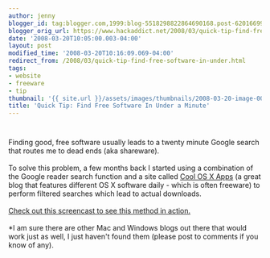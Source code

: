 ```yaml
---
author: jenny
blogger_id: tag:blogger.com,1999:blog-5518298822864690168.post-6201669990697252287
blogger_orig_url: https://www.hackaddict.net/2008/03/quick-tip-find-free-software-in-under.html
date: '2008-03-20T10:05:00.003-04:00'
layout: post
modified_time: '2008-03-20T10:16:09.069-04:00'
redirect_from: /2008/03/quick-tip-find-free-software-in-under.html
tags:
- website
- freeware
- tip
thumbnail: '{{ site.url }}/assets/images/thumbnails/2008-03-20-image-0000.png'
title: 'Quick Tip: Find Free Software In Under a Minute'
---
```


<img alt="" border="0" id="BLOGGER_PHOTO_ID_5179827404437462418" src="{{ site.url }}/assets/images/posts/2008-03-20-image-0000.png" style="margin: 0px auto 10px; display: block; text-align: center; "/><br/>Finding good, free software usually leads to a twenty minute Google search that routes me to dead ends (aka shareware).<br/><br/>To solve this problem, a few months back I started using a combination of the Google reader search function and a site called <a href="http://www.coolosxapps.net/">Cool OS X Apps</a> (a great blog that features different OS X software daily - which is often freeware) to perform filtered searches which lead to actual downloads. <br/><br/><a href="http://screencast.com/t/stCPspMweh">Check out this screencast to see this method in action.</a><br/><br/>*I am sure there are other Mac and Windows blogs out there that would work just as well, I just haven't found them (please post to comments if you know of any).